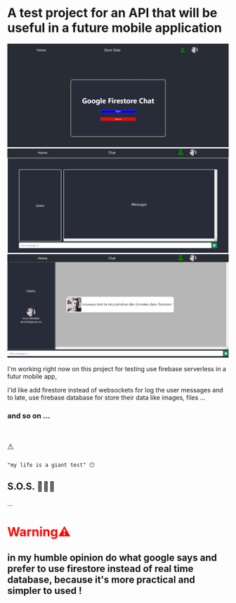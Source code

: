 # A test project for an API that will be useful in a future mobile application

![chat UI](./public/images/captureUI.jpg)
![chat UI](./public/images/captureUIChat.jpg)
![chat UI](./public/images/captureUIChat4.jpg)

I'm working right now on this project for
testing use firebase serverless in a futur mobile app,

I'ld like add firestore instead of websockets for log the user messages
and to late, use firebase database for store their data like images, files ...

### and so on ...

<code><h1>⚠️</h1>"my life is a giant test" 😶</code>
<h2>S.O.S. 🥵🥴😵</h2>
...

# <h1 style="color: red">Warning⚠️</h1>

## in my humble opinion do what google says and prefer to use firestore instead of real time database, because it's more practical and simpler to used !

